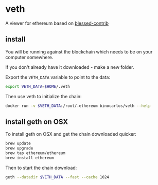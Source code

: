 # veth

A viewer for ethereum based on [blessed-contrib](https://github.com/yaronn/blessed-contrib)

## install

You will be running against the blockchain which needs to be on your computer somewhere.

If you don't already have it downloaded - make a new folder.

Export the `VETH_DATA` variable to point to the data:

```bash
export VETH_DATA=$HOME/.veth
```

Then use veth to initialize the chain:

```bash
docker run -v $VETH_DATA:/root/.ethereum binocarlos/veth --help
```


## install geth on OSX

To install geth on OSX and get the chain downloaded quicker:

```bash
brew update
brew upgrade
brew tap ethereum/ethereum
brew install ethereum
```

Then to start the chain download:

```bash
geth --datadir $VETH_DATA --fast --cache 1024
```
